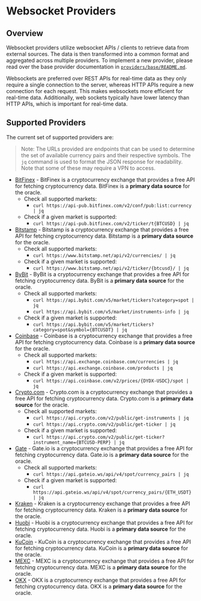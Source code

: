 # Websocket Providers

## Overview

Websocket providers utilize websocket APIs / clients to retrieve data from external sources. The data is then transformed into a common format and aggregated across multiple providers. To implement a new provider, please read over the base provider documentation in [`providers/base/README.md`](../base/README.md).

Websockets are preferred over REST APIs for real-time data as they only require a single connection to the server, whereas HTTP APIs require a new connection for each request. This makes websockets more efficient for real-time data. Additionally, web sockets typically have lower latency than HTTP APIs, which is important for real-time data.

## Supported Providers

The current set of supported providers are:

> Note: The URLs provided are endpoints that can be used to determine the set of available currency pairs and their respective symbols. The `jq` command is used to format the JSON response for readability. Note that some of these may require a VPN to access.

* [BitFinex](./bitfinex/README.md) - BitFinex is a cryptocurrency exchange that provides a free API for fetching cryptocurrency data. BitFinex is a **primary data source** for the oracle.
    * Check all supported markets: 
        * `curl https://api-pub.bitfinex.com/v2/conf/pub:list:currency | jq`
    * Check if a given market is supported: 
        * `curl https://api-pub.bitfinex.com/v2/ticker/t{BTCUSD} | jq`
* [Bitstamp](./bitstamp/README.md) - Bitstamp is a cryptocurrency exchange that provides a free API for fetching cryptocurrency data. Bitstamp is a **primary data source** for the oracle.
    * Check all supported markets:
        * `curl https://www.bitstamp.net/api/v2/currencies/ | jq`
    * Check if a given market is supported:
        * `curl https://www.bitstamp.net/api/v2/ticker/{btcusd}/ | jq`
* [ByBit](./bybit/README.md) - ByBit is a cryptocurrency exchange that provides a free API for fetching cryptocurrency data. ByBit is a **primary data source** for the oracle.
    * Check all supported markets:
        * `curl https://api.bybit.com/v5/market/tickers?category=spot | jq`
        * `curl https://api.bybit.com/v5/market/instruments-info | jq`
    * Check if a given market is supported:
        *  `curl https://api.bybit.com/v5/market/tickers?category=spot&symbol={BTCUSDT} | jq`
* [Coinbase](./coinbase/README.md) - Coinbase is a cryptocurrency exchange that provides a free API for fetching cryptocurrency data. Coinbase is a **primary data source** for the oracle.
    * Check all supported markets: 
        * `curl https://api.exchange.coinbase.com/currencies | jq`
        * `curl https://api.exchange.coinbase.com/products | jq`
    * Check if a given market is supported: 
        * `curl https://api.coinbase.com/v2/prices/{DYDX-USDC}/spot | jq`
* [Crypto.com](./cryptodotcom/README.md) - Crypto.com is a cryptocurrency exchange that provides a free API for fetching cryptocurrency data. Crypto.com is a **primary data source** for the oracle.
    * Check all supported markets:
        * `curl https://api.crypto.com/v2/public/get-instruments | jq`
        * `curl https://api.crypto.com/v2/public/get-ticker | jq`
    * Check if a given market is supported:
        * `curl https://api.crypto.com/v2/public/get-ticker?instrument_name={BTCUSD-PERP} | jq`
* [Gate](./gate/README.md) - Gate.io is a cryptocurrency exchange that provides a free API for fetching cryptocurrency data. Gate.io is a **primary data source** for the oracle.
    * Check all supported markets:
        * `curl https://api.gateio.ws/api/v4/spot/currency_pairs | jq`
    * Check if a given market is supported:
        * `curl https://api.gateio.ws/api/v4/spot/currency_pairs/{ETH_USDT} | jq`
* [Kraken](./kraken/README.md) - Kraken is a cryptocurrency exchange that provides a free API for fetching cryptocurrency data. Kraken is a **primary data source** for the oracle.
* [Huobi](./huobi/README.md) - Huobi is a cryptocurrency exchange that provides a free API for fetching cryptocurrency data. Huobi is a **primary data source** for the oracle.
* [KuCoin](./kucoin/README.md) - KuCoin is a cryptocurrency exchange that provides a free API for fetching cryptocurrency data. KuCoin is a **primary data source** for the oracle.
* [MEXC](./mexc/README.md) - MEXC is a cryptocurrency exchange that provides a free API for fetching cryptocurrency data. MEXC is a **primary data source** for the oracle.
* [OKX](./okx/README.md) - OKX is a cryptocurrency exchange that provides a free API for fetching cryptocurrency data. OKX is a **primary data source** for the oracle.
